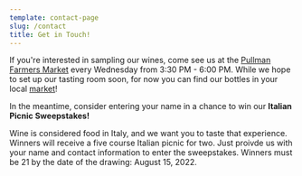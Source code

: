 ```yaml
---
template: contact-page
slug: /contact
title: Get in Touch! 
---
```


If you're interested in sampling our wines, come see us at the [Pullman Farmers Market](https://pullmanfarmersmarket.com/) every Wednesday from 3:30 PM - 6:00 PM.  While we hope to set up our tasting room soon, for now you can find our bottles in your local [market](https://www.vinowine.com/)!

In the meantime, consider entering your name in a chance to win our **Italian Picnic Sweepstakes!**

Wine is considered food in Italy, and we want you to taste that experience.  Winners will receive a five course Italian picnic for two.  Just proivde us with your name and contact information to enter the sweepstakes.  Winners must be 21 by the date of the drawing: August 15, 2022.  
